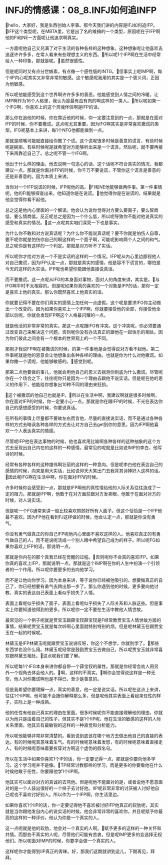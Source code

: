 # INFJ的情感课：08_8.INFJ如何追INFP

🎼hello，大家好，我是生西创始人李事。那今天我们讲的内容是IFJ如何追IFP。🎼IFP这个类型呢，在MBTA里，它是出了名的难搞的一个类型，原因呢在于IFP啊他的FI和NE一方面呢让他追求啊真实。

一方面呢他自己又充满了对于生活的各种各样的这种想象。这种想象呢让他喜欢去追逐许许多多，在常人看来有些理想主义的东西。🎼所以呢1个IFP啊在生活中经常给人一种印象，那就是呢。🎼虽然很感性。

但是呢同时又有点分世嫉素，有点像一个感性版的INTG。🎼但事实上呢IMP啊，每个IIP内心呢其实又非常非常的敏感。这个敏感呢我用的其实是一个褒义词，正因为他敏感。

所以呢他能感受到这个世界啊许许多多的善恶。他能感觉到人情之间的冷暖，让IMP啊作为16个人格里，我认为是最有血有肉的啊这样的一类人。🎼所以呢如果一个IFG啊，你喜欢上的这个灵魂伴侣啊是IFP的话。

那么你在追他的时候，你在靠近他的时候，你一定要注意到的一点，那就是在面对IFP的时候，你不要撒谎。这点呢尤其重要。因为IFG啊其实是非常喜欢撒谎的类型。IFG呢基本上来讲，每1个NFG他都能做到一点。

那就是顺嘴可能就直接给你撒了个谎。这个谎呢很多时候是善意的谎言，有些时候呢是婉拒。有些时候呢是就希望对方能够听出来是一个谎言。然后呢，就不要再接下来再靠近自己了。总之呢不管一个IFG啊。

他出于什么样的理由，他去说啊一句违心的话，这个话呢不符合真实的情况，我都建议一点，那就是你面对IFP的时候，你千万不要说谎，不管你这个谎言是善意的还是非善意的。因为本质上来讲。

当你对一个IFP说谎的时候，IFP呢他的高。🎼FI和NE他能够做两件事。第一件事情呢，他的FI能够探查出来，他知道你是在说谎。🎼他觉得你是在说谎的，结果就是他会觉得你看不起他。

总之这是他内心里面的一个解读。他会认为说你觉得对方要么要面子，要么智商低，要么情商低。反正呢总之是因为一个什么低，所以呢导致你不能对他说真实的感受和真实的情况。🎼这一点呢其实咱们深究一下也是事实。

为什么你不敢和对方说真话呢？为什么你不能说真话呢？要不你就是怕伤人自尊，要不呢你就是怕伤你自己的啊这样的一个面子啊，可能呢影响两个人之间的和气。总之呢你是有这样的一个判定。那就是对方听不了实话。

所以呢你才给对方说一个不是实话的这样的一个情况。IFP呢从内心里边鄙视他人对自己撒谎，因为IFP认定一点，那就是真实的感情，他是容不下谎言的，哪怕是今天的这样的大实话。IFP呢也希望你能跟他直接说真话。

而不要撒谎。这一点呢从IFG的本身面对事物，面对人的角度来讲，其实是。🎼与IFG啊平时不太相容的。但是呢如果你真的喜欢的一个对象是IFP的话，那你一定是喜欢上他的真实。那么你既然喜欢上他真实的话。

你就要记得不要在你们真实的感情上加任何一点虚假。这个呢是要求IFG你主动做出一个改变的。因为如果你喜欢上一个IFP啊，你就要接受他的全部，你接受他全部以后呢，你就会发现IFP啊这个人格最闪耀的一点。

就是他活的非常非常的真实。那这一点呢跟IFG有冲突。这个冲突呢，你必须要通过改变自己来解决这个问题，否则呢你没有办法真正的跟他在一起快乐的相处。因为你们彼此之间会有一个根本的世界观上的一个不同。

那刚才我说FP啊在被撒谎的时候，的第一件事他是会觉得说对方看不起他。第二件事呢就是他的恩意会让他想象出各种各样的理由。也就是你为什么对他撒谎。如果你撒一个谎呢，他能够敏感的。🎼感觉到呢。

那第二点他要做的事儿，他就会用他自己的恩义去揣测你到底为什么撒谎。尽管呢你在一个场合之下，往往呢你只是因为一个理由去跟他不说实话。但是呢在他的恩义的作用下，他能给你想象出10种不同的理由来贬损。

🎼这个被撒谎的他自己也就是IP。🎼所以在生活中啊，我建议啊就是很多时候啊，你在面对IFP的时候，你一定要小心一点。那就是你在跟IFP的时候，不光在表达你自己的感想感受的时候，你要说真话。

在所有的事情上尽量都不要故左右而言他，尽量的直接说实话，而不是通过各种各样的方式去暗讽各种各样的方式去让对方自己去get到你的意思。因为IFP啊他喜欢一个人表达真实的情感。

尽管呢IFP他在表达事物的时候，他也喜欢用比喻啊各种各样的这种抽象的这个方式去呈现出自己内在的这样的一种感情。最常见的呢就是比如说IMP的李白，他写诗的时候。

经常有各种各样的这种雄伟啊壮丽的这样的一种意向。但是呢李白他在表达自己的感情的时候，向来是用大实话，比如说仰天大笑出门去我背其诗捧好人这样的话。🎼因此呢IFG啊在生活中啊，你在面对IFP的时候。

许多时候你会感受到一点，那就是IFP啊他的真性情给他的人际关系往往造成了一定的阻力。那就是IFP啊，他敢于在对方面前跟对方发卖眼，他敢于在面对对方的时候，对人说实话。

但是呢一个FG通常来讲一般比较喜欢照顾好所有人面子。但这个恰恰是一个IFP他最不喜欢。因为FP他在看到FJ这样做的时候，他会认定一点，那就是你没有勇气。

你没有勇气做真正的你自己IFP呢他内心里面不喜欢这样的人。他喜欢真正的有勇气做自己的人，而不是说呢活成一个别人眼中希望自己成为的样子。所以呢FG如果你喜欢上IFP的话，那说明一点。

那就是你内在的那个真我已经在觉醒的过程。🎼否则呢你不会真的喜欢IFP。如果你真的喜欢上IFP，那就说明一点，那就是这个IMP啊在你的人生中扮演一个引领者的一个作用。所以呢你要更多的去向他学习。

而不是让他向你学习。因为本身来讲，等于说你已经被他吸引的，想要做真正的自己了，你已经想要有勇气去跨出那一步了。那么你遇到他的时候，更多要向他讨教，真实的表达自己表面上看似乎损失了人情。

表面上看呢似乎损失了面子，表面上看呢似乎损失了人际关系和人脉这些。但是事实上你要知道他得到的更多。所以呢你一定不要在生活中教他人情世故。

最常见的一个例子呢就是贾宝玉跟薛宝钗薛宝钗是F经常教贾宝玉人情世故方面的事情，结果呢贾宝玉就是每次听啊心里面就特别特别的烦。但是呢林黛玉在跟贾宝玉在一起的时候呢。

林黛玉是IFP林黛玉呢就跟贾宝玉说说哎呀，你这个不想学，你就别学了。🎼那些东西学也没什么用。林黛玉呢经常是鼓励贾宝玉去做自己，所以呢贾宝玉就非常喜欢跟林黛玉相处。🎼这点呢我们要了解。

所以呢每1个IFG本身来讲你都自带一个薛宝钗的属性。那就是你经常会劝人用另外一个视角去体会他人的。🎼啊，这样的不真实。🎼啊你会觉得说这样是一种无奈，他人对你撒谎啊也是不得已，至少是善意的。

但是我希望你要理解一点，真实的善意，他一定是说实话。所以呢在这点上来讲，往往1个IIP啊，他可能不会跟你解释那么多，但是呢他其实表面上看起来任性的样子，实际上是一种成熟。

他的任性有他自己真实的理由在里面。很多时候呢你不能直接理解他的理由，你就以为他只是由着自己的性子，但其实不是1个IIP呢，他在生活的敏感的这样的人际关系里面，他其实有最敏锐的这样的一种直觉和分析能力。

所以呢他能够非常非常清楚的。看到说到底该在哪个地方去做出他自己的直接的表达。有的时候呢真意味着生气。有的时候呢意味着发怒，有的时候呢意味着直接走人，有的时候呢意味着要拆穿对方啊这个虚伪的假名句。

所以在生活中如果你喜欢1个IP的话，你一定要记得一点，那就是你要向他多学习。这个学习呢并不是像。🎼TP经常讨教那样的学习，而是更多的你要看他在什么时候他敢于任性，你要跟他学1个IIP啊。

他其实可以面对对方的真诚的去骂他。但是呢他不能面对的是，或者说他不愿意面对的是一个人装出很好的一个样子去讨好他。IIP呢非常非常的讨厌被人讨好他自己呢也不喜欢讨好别人。所以作为一个IFP啊，你生活里边。

如果你喜欢1个IIP的话，你一定要记得他不喜欢被讨好IFP他真正的软肋呢，其实就是当你跟他发自内心的说实话的时候，他会非常非常的喜欢你，并且呢赋予你最高的这样的一种评价。他认为你是一个真实的人。

这一点呢就是他的软肋，他会对一个真实的人啊。🎼赋予更多的这样的一种关怀和共情。而那些不真实的人呢，尽管他们可能有苦衷，但是呢IMP更多的会选择无视他们。所以呢面对IMP的时候，你要学会做一个真实的人。

这样呢你才能得到IIP真正的青睐。好，那我们这期就讲到这儿，下期再见，拜拜。